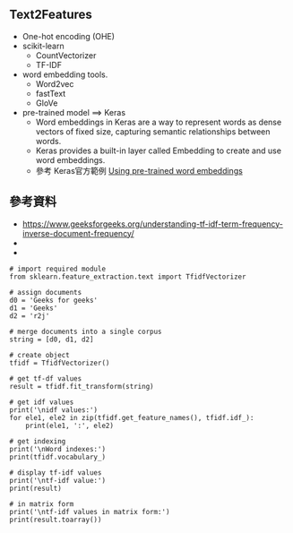 ## Text2Features
- One-hot encoding (OHE)
- scikit-learn
  - CountVectorizer
  - TF-IDF
- word embedding tools.
  - Word2vec
  - fastText
  - GloVe
- pre-trained model ==> Keras
  - Word embeddings in Keras are a way to represent words as dense vectors of fixed size, capturing semantic relationships between words.
  - Keras provides a built-in layer called Embedding to create and use word embeddings.
  - 參考 Keras官方範例 [Using pre-trained word embeddings](https://keras.io/examples/nlp/pretrained_word_embeddings/)
  
## 參考資料
- https://www.geeksforgeeks.org/understanding-tf-idf-term-frequency-inverse-document-frequency/
-
-


```pythopm
# import required module
from sklearn.feature_extraction.text import TfidfVectorizer

# assign documents
d0 = 'Geeks for geeks'
d1 = 'Geeks'
d2 = 'r2j'

# merge documents into a single corpus
string = [d0, d1, d2]

# create object
tfidf = TfidfVectorizer()

# get tf-df values
result = tfidf.fit_transform(string)

# get idf values
print('\nidf values:')
for ele1, ele2 in zip(tfidf.get_feature_names(), tfidf.idf_):
    print(ele1, ':', ele2)

# get indexing
print('\nWord indexes:')
print(tfidf.vocabulary_)

# display tf-idf values
print('\ntf-idf value:')
print(result)

# in matrix form
print('\ntf-idf values in matrix form:')
print(result.toarray())
```
